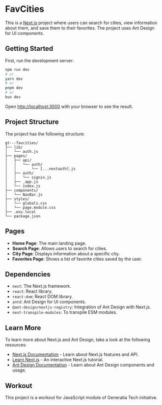 # FavCities

This is a [Next.js](https://nextjs.org) project where users can search for cities, view information about them, and save them to their favorites. The project uses Ant Design for UI components.

## Getting Started

First, run the development server:

```bash
npm run dev
# or
yarn dev
# or
pnpm dev
# or
bun dev
```

Open [http://localhost:3000](http://localhost:3000) with your browser to see the result.

## Project Structure

The project has the following structure:

```
gt---favcities/
├── lib/
│   └── auth.js
├── pages/
│   ├── api/
│   │   └── auth/
│   │       └── [...nextauth].js
│   ├── auth/
│   │   └── signin.js
│   ├── _app.js
│   └── index.js
├── components/
│   └── NavBar.js
├── styles/
│   └── globals.css
│   └── page.module.css
├── .env.local
└── package.json
```

## Pages

- **Home Page**: The main landing page.
- **Search Page**: Allows users to search for cities.
- **City Page**: Displays information about a specific city.
- **Favorites Page**: Shows a list of favorite cities saved by the user.

## Dependencies

- `next`: The Next.js framework.
- `react`: React library.
- `react-dom`: React DOM library.
- `antd`: Ant Design for UI components.
- `@ant-design/nextjs-registry`: Integration of Ant Design with Next.js.
- `next-transpile-modules`: To transpile ESM modules.

## Learn More

To learn more about Next.js and Ant Design, take a look at the following resources:

- [Next.js Documentation](https://nextjs.org/docs) - Learn about Next.js features and API.
- [Learn Next.js](https://nextjs.org/learn) - An interactive Next.js tutorial.
- [Ant Design Documentation](https://ant.design/docs/react/introduce) - Learn about Ant Design components and usage.

## Workout

This project is a workout for JavaScript module of Generatia Tech initiative.